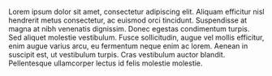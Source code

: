 Lorem ipsum dolor sit amet, consectetur adipiscing elit. Aliquam efficitur nisl hendrerit metus consectetur, ac euismod orci tincidunt. Suspendisse at magna at nibh venenatis dignissim. Donec egestas condimentum turpis. Sed aliquet molestie vestibulum. Fusce sollicitudin, augue vel mollis efficitur, enim augue varius arcu, eu fermentum neque enim ac lorem. Aenean in suscipit est, ut vestibulum turpis. Cras vestibulum auctor blandit. Pellentesque ullamcorper lectus id felis molestie molestie.
